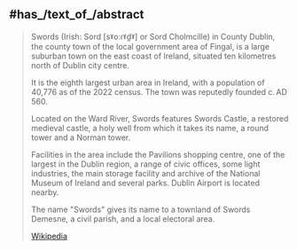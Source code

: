 

## #has_/text_of_/abstract 

> Swords (Irish: Sord [sˠoːɾˠd̪ˠ] or Sord Cholmcille) in County Dublin, 
> the county town of the local government area of Fingal, 
> is a large suburban town on the east coast of Ireland, 
> situated ten kilometres north of Dublin city centre. 
> 
> It is the eighth largest urban area in Ireland, with a population of 40,776 as of the 2022 census. 
> The town was reputedly founded c. AD 560. 
> 
> Located on the Ward River, Swords features Swords Castle, a restored medieval castle, 
> a holy well from which it takes its name, a round tower and a Norman tower. 
> 
> Facilities in the area include the Pavilions shopping centre, one of the largest in the Dublin region, 
> a range of civic offices, some light industries, the main storage facility 
> and archive of the National Museum of Ireland and several parks. 
> Dublin Airport is located nearby.
>
> The name "Swords" gives its name to a townland of Swords Demesne, 
> a civil parish, and a local electoral area.
>
> [Wikipedia](https://en.wikipedia.org/wiki/Swords,%20Dublin)


